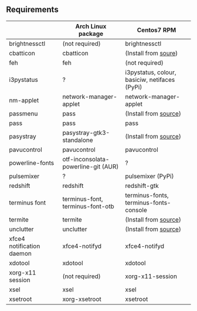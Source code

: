 Requirements
------------

|                           | Arch Linux package                  | Centos7 RPM                                                            |
|---------------------------|-------------------------------------|------------------------------------------------------------------------|
| brightnessctl             | (not required)                      | brightnessctl                                                          |
| cbatticon                 | cbatticon                           | (Install from [soure](https://github.com/valr/cbatticon))              |
| feh                       | feh                                 | (not required)                                                         |
| i3pystatus                | ?                                   | i3pystatus, colour, basiciw, netifaces (PyPi)                          |
| nm-applet                 | network-manager-applet              | network-manager-applet                                                 |
| passmenu                  | pass                                | (Install from [source](https://github.com/cdown/passmenu))             |
| pass                      | pass                                | pass                                                                   |
| pasystray                 | pasystray-gtk3-standalone           | (Install from [source](https://github.com/christophgysin/pasystray))   |
| pavucontrol               | pavucontrol                         | pavucontrol                                                            |
| powerline-fonts           | otf-inconsolata-powerline-git (AUR) | ?                                                                      |
| pulsemixer                | ?                                   | pulsemixer (PyPi)                                                      |
| redshift                  | redshift                            | redshift-gtk                                                           |
| terminus font             | terminus-font, terminus-font-otb    | terminus-fonts, terminus-fonts-console                                 |
| termite                   | termite                             | (Install from [source](https://github.com/thestinger/termite))         |
| unclutter                 | unclutter                           | (Install from [source](https://github.com/Airblader/unclutter-xfixes)) |
| xfce4 notification daemon | xfce4-notifyd                       | xfce4-notifyd                                                          |
| xdotool                   | xdotool                             | xdotool                                                                |
| xorg-x11 session          | (not required)                      | xorg-x11-session                                                       |
| xsel                      | xsel                                | xsel                                                                   |
| xsetroot                  | xorg-xsetroot                       | xsetroot                                                               |




